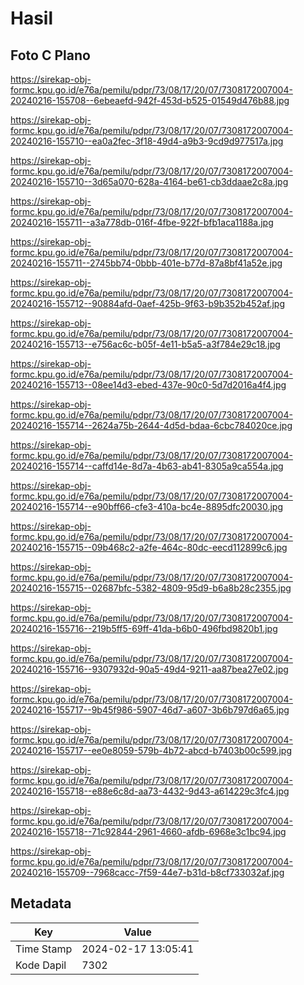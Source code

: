 # Hasil

## Foto C Plano

https://sirekap-obj-formc.kpu.go.id/e76a/pemilu/pdpr/73/08/17/20/07/7308172007004-20240216-155708--6ebeaefd-942f-453d-b525-01549d476b88.jpg

https://sirekap-obj-formc.kpu.go.id/e76a/pemilu/pdpr/73/08/17/20/07/7308172007004-20240216-155710--ea0a2fec-3f18-49d4-a9b3-9cd9d977517a.jpg

https://sirekap-obj-formc.kpu.go.id/e76a/pemilu/pdpr/73/08/17/20/07/7308172007004-20240216-155710--3d65a070-628a-4164-be61-cb3ddaae2c8a.jpg

https://sirekap-obj-formc.kpu.go.id/e76a/pemilu/pdpr/73/08/17/20/07/7308172007004-20240216-155711--a3a778db-016f-4fbe-922f-bfb1aca1188a.jpg

https://sirekap-obj-formc.kpu.go.id/e76a/pemilu/pdpr/73/08/17/20/07/7308172007004-20240216-155711--2745bb74-0bbb-401e-b77d-87a8bf41a52e.jpg

https://sirekap-obj-formc.kpu.go.id/e76a/pemilu/pdpr/73/08/17/20/07/7308172007004-20240216-155712--90884afd-0aef-425b-9f63-b9b352b452af.jpg

https://sirekap-obj-formc.kpu.go.id/e76a/pemilu/pdpr/73/08/17/20/07/7308172007004-20240216-155713--e756ac6c-b05f-4e11-b5a5-a3f784e29c18.jpg

https://sirekap-obj-formc.kpu.go.id/e76a/pemilu/pdpr/73/08/17/20/07/7308172007004-20240216-155713--08ee14d3-ebed-437e-90c0-5d7d2016a4f4.jpg

https://sirekap-obj-formc.kpu.go.id/e76a/pemilu/pdpr/73/08/17/20/07/7308172007004-20240216-155714--2624a75b-2644-4d5d-bdaa-6cbc784020ce.jpg

https://sirekap-obj-formc.kpu.go.id/e76a/pemilu/pdpr/73/08/17/20/07/7308172007004-20240216-155714--caffd14e-8d7a-4b63-ab41-8305a9ca554a.jpg

https://sirekap-obj-formc.kpu.go.id/e76a/pemilu/pdpr/73/08/17/20/07/7308172007004-20240216-155714--e90bff66-cfe3-410a-bc4e-8895dfc20030.jpg

https://sirekap-obj-formc.kpu.go.id/e76a/pemilu/pdpr/73/08/17/20/07/7308172007004-20240216-155715--09b468c2-a2fe-464c-80dc-eecd112899c6.jpg

https://sirekap-obj-formc.kpu.go.id/e76a/pemilu/pdpr/73/08/17/20/07/7308172007004-20240216-155715--02687bfc-5382-4809-95d9-b6a8b28c2355.jpg

https://sirekap-obj-formc.kpu.go.id/e76a/pemilu/pdpr/73/08/17/20/07/7308172007004-20240216-155716--219b5ff5-69ff-41da-b6b0-496fbd9820b1.jpg

https://sirekap-obj-formc.kpu.go.id/e76a/pemilu/pdpr/73/08/17/20/07/7308172007004-20240216-155716--9307932d-90a5-49d4-9211-aa87bea27e02.jpg

https://sirekap-obj-formc.kpu.go.id/e76a/pemilu/pdpr/73/08/17/20/07/7308172007004-20240216-155717--9b45f986-5907-46d7-a607-3b6b797d6a65.jpg

https://sirekap-obj-formc.kpu.go.id/e76a/pemilu/pdpr/73/08/17/20/07/7308172007004-20240216-155717--ee0e8059-579b-4b72-abcd-b7403b00c599.jpg

https://sirekap-obj-formc.kpu.go.id/e76a/pemilu/pdpr/73/08/17/20/07/7308172007004-20240216-155718--e88e6c8d-aa73-4432-9d43-a614229c3fc4.jpg

https://sirekap-obj-formc.kpu.go.id/e76a/pemilu/pdpr/73/08/17/20/07/7308172007004-20240216-155718--71c92844-2961-4660-afdb-6968e3c1bc94.jpg

https://sirekap-obj-formc.kpu.go.id/e76a/pemilu/pdpr/73/08/17/20/07/7308172007004-20240216-155709--7968cacc-7f59-44e7-b31d-b8cf733032af.jpg


## Metadata

| Key        | Value               |
| ---------- | ------------------- |
| Time Stamp | 2024-02-17 13:05:41 |
| Kode Dapil | 7302                |



